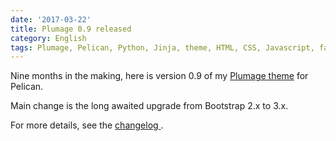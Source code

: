 ```yaml
---
date: '2017-03-22'
title: Plumage 0.9 released
category: English
tags: Plumage, Pelican, Python, Jinja, theme, HTML, CSS, Javascript, favicon
---
```


Nine months in the making, here is version 0.9 of my [Plumage
theme](https://github.com/kdeldycke/plumage) for Pelican.

Main change is the long awaited upgrade from Bootstrap 2.x to 3.x.

For more details, see the [changelog
](https://github.com/kdeldycke/plumage/blob/main/changelog.md#090-2017-03-22).
